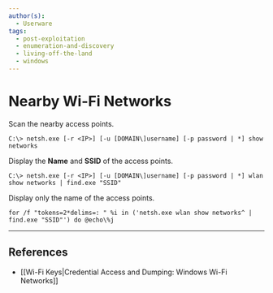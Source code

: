 ```yaml
---
author(s):
  - Userware
tags:
  - post-exploitation
  - enumeration-and-discovery
  - living-off-the-land
  - windows
---
```

# Nearby Wi-Fi Networks

Scan the nearby access points.

```
C:\> netsh.exe [-r <IP>] [-u [DOMAIN\]username] [-p password | *] show networks
```

Display the **Name** and **SSID** of the access points.

```
C:\> netsh.exe [-r <IP>] [-u [DOMAIN\]username] [-p password | *] wlan show networks | find.exe "SSID"
```

Display only the name of the access points.

```
for /f "tokens=2*delims=: " %i in ('netsh.exe wlan show networks^ | find.exe "SSID"') do @echo\%j
```

---
## References

- [[Wi-Fi Keys|Credential Access and Dumping: Windows Wi-Fi Networks]]